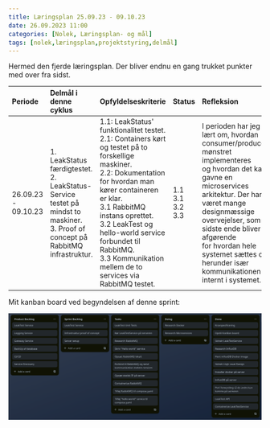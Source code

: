 ```yaml
---
title: Læringsplan 25.09.23 - 09.10.23
date: 26.09.2023 11:00
categories: [Nolek, Læringsplan- og mål]
tags: [nolek,læringsplan,projektstyring,delmål]
---
```

Hermed den fjerde læringsplan. Der bliver endnu en gang trukket punkter med over fra sidst.


|  Periode              |  Delmål i denne cyklus                                                                                                                                                 |  Opfyldelseskriterie                                                                                                                                                                                                                                                                                                                                                                                                                                                                                                                                                                                             | Status                       | Refleksion                                                                                                                                                                                                                                                                                                                          | Evaluering                                                                                                                                                                                                                 |
|:----------------------|:-----------------------------------------------------------------------------------------------------------------------------------------------------------------------|:-----------------------------------------------------------------------------------------------------------------------------------------------------------------------------------------------------------------------------------------------------------------------------------------------------------------------------------------------------------------------------------------------------------------------------------------------------------------------------------------------------------------------------------------------------------------------------------------------------------------|:-----------------------------|:------------------------------------------------------------------------------------------------------------------------------------------------------------------------------------------------------------------------------------------------------------------------------------------------------------------------------------|:---------------------------------------------------------------------------------------------------------------------------------------------------------------------------------------------------------------------------|
|  26.09.23 - 09.10.23  | 1. LeakStatus færdigtestet.<br>2. LeakStatus-Service testet på<br> mindst to maskiner.<br>3. Proof of concept på RabbitMQ infrastruktur.                               |                                                                                                                                                                                                                                                                         1.1: LeakStatus' funktionalitet testet.<br>2.1: Containers kørt og testet på to forskellige maskiner.<br>2.2: Dokumentation for hvordan man kører containeren er klar.<br>3.1 RabbitMQ instans oprettet.<br>3.2 LeakTest og hello-world service forbundet til RabbitMQ.<br>3.3 Kommunikation mellem de to services via RabbitMQ testet.  | 1.1<br>3.1<br>3.2<br>3.3<br> | I perioden har jeg lært om, hvordan<br> consumer/producer mønstret implementeres<br> og hvordan det kan gavne en microservices<br> arkitektur. Der har været mange designmæssige<br> overvejelser, som i sidste ende bliver afgørende<br> for hvordan hele systemet sættes op<br> herunder især kommunikationen internt i systemet. | Perioden har været præget af meget sygdom<br> hvilket har betydet at jeg endnu en gang<br> ikke har nået alle delmål. De vigtigste er<br> dog i hus, og jeg ved nu, at jeg<br> kan få kommunikationen via RMQ op at køre.  |  


Mit kanban board ved begyndelsen af denne sprint:

  <img src="/assets/images/kanban-2609.png" alt="Image should have been here.">


